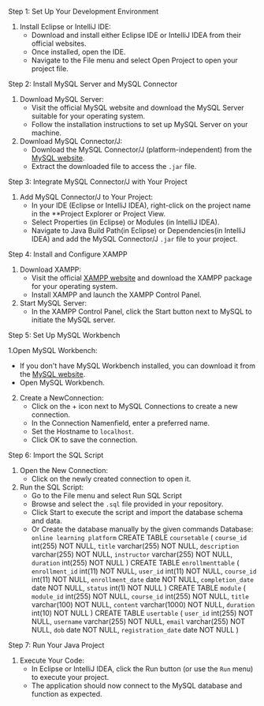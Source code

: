 Step 1: Set Up Your Development Environment

1. Install Eclipse or IntelliJ IDE:
   - Download and install either Eclipse IDE or IntelliJ IDEA from their official websites.
   - Once installed, open the IDE.
   - Navigate to the File menu and select Open Project to open your project file.

Step 2: Install MySQL Server and MySQL Connector

1. Download MySQL Server:
   - Visit the official MySQL website and download the MySQL Server suitable for your operating system.
   - Follow the installation instructions to set up MySQL Server on your machine.
2. Download MySQL Connector/J:
   - Download the MySQL Connector/J (platform-independent) from the [MySQL website](https://dev.mysql.com/downloads/connector/j/).
   - Extract the downloaded file to access the `.jar` file.

Step 3: Integrate MySQL Connector/J with Your Project

1. Add MySQL Connector/J to Your Project:
   - In your IDE (Eclipse or IntelliJ IDEA), right-click on the project name in the **Project Explorer or Project View.
   - Select Properties (in Eclipse) or Modules (in IntelliJ IDEA).
   - Navigate to Java Build Path(in Eclipse) or Dependencies(in IntelliJ IDEA) and add the MySQL Connector/J `.jar` file to your project.

Step 4: Install and Configure XAMPP

1. Download XAMPP:
   - Visit the official [XAMPP website](https://www.apachefriends.org/index.html) and download the XAMPP package for your operating system.
   - Install XAMPP and launch the XAMPP Control Panel.
2. Start MySQL Server:
   - In the XAMPP Control Panel, click the  Start button next to MySQL to initiate the MySQL server.

 Step 5: Set Up MySQL Workbench

1.Open MySQL Workbench:
   - If you don't have MySQL Workbench installed, you can download it from the [MySQL website](https://dev.mysql.com/downloads/workbench/).
   - Open MySQL Workbench.
2. Create a NewConnection:
   - Click on the + icon next to MySQL Connections to create a new connection.
   - In the Connection Namenfield, enter a preferred name.
   - Set the Hostname to `localhost`.
   - Click OK to save the connection.

Step 6: Import the SQL Script

1. Open the New Connection:
   - Click on the newly created connection to open it.
2. Run the SQL Script:
   - Go to the File menu and select Run SQL Script
   - Browse and select the `.sql` file provided in your repository.
   - Click Start to execute the script and import the database schema and data.
   - Or Create the database manually by the given commands
Database: `online learning platform`
CREATE TABLE `coursetable` (
  `course_id` int(255) NOT NULL,
  `title` varchar(255) NOT NULL,
  `description` varchar(255) NOT NULL,
  `instructor` varchar(255) NOT NULL,
  `duration` int(255) NOT NULL
)
CREATE TABLE `enrollmenttable` (
  `enrollment_id` int(11) NOT NULL,
  `user_id` int(11) NOT NULL,
  `course_id` int(11) NOT NULL,
  `enrollment_date` date NOT NULL,
  `completion_date` date NOT NULL,
  `status` int(1) NOT NULL
)
CREATE TABLE `module` (
  `module_id` int(255) NOT NULL,
  `course_id` int(255) NOT NULL,
  `title` varchar(100) NOT NULL,
  `content` varchar(1000) NOT NULL,
  `duration` int(10) NOT NULL
)
CREATE TABLE `usertable` (
  `user_id` int(255) NOT NULL,
  `username` varchar(255) NOT NULL,
  `email` varchar(255) NOT NULL,
  `dob` date NOT NULL,
  `registration_date` date NOT NULL
) 

 Step 7: Run Your Java Project

1. Execute Your Code:
   - In Eclipse or IntelliJ IDEA, click the Run button (or use the `Run` menu) to execute your project.
   - The application should now connect to the MySQL database and function as expected.


